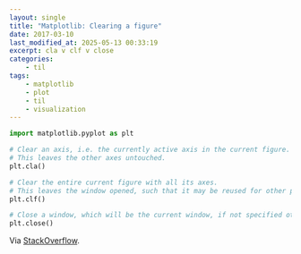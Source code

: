 ```yaml
---
layout: single
title: "Matplotlib: Clearing a figure"
date: 2017-03-10
last_modified_at: 2025-05-13 00:33:19
excerpt: cla v clf v close
categories:
    - til
tags:
    - matplotlib
    - plot
    - til
    - visualization
---
```


```python
import matplotlib.pyplot as plt

# Clear an axis, i.e. the currently active axis in the current figure.
# This leaves the other axes untouched.
plt.cla()

# Clear the entire current figure with all its axes.
# This leaves the window opened, such that it may be reused for other plots.
plt.clf()

# Close a window, which will be the current window, if not specified otherwise.
plt.close()
```

Via [StackOverflow](http://stackoverflow.com/a/8228808/1257318).
